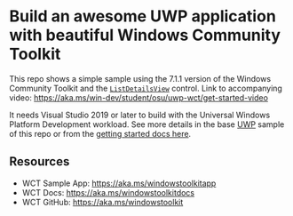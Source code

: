 # Build an awesome UWP application with beautiful Windows Community Toolkit

This repo shows a simple sample using the 7.1.1 version of the Windows Community Toolkit and the [`ListDetailsView`](https://docs.microsoft.com/windows/communitytoolkit/controls/masterdetailsview) control. Link to accompanying video: https://aka.ms/win-dev/student/osu/uwp-wct/get-started-video

It needs Visual Studio 2019 or later to build with the Universal Windows Platform Development workload. See more details in the base [UWP](../UWP/uwp.md) sample of this repo or from the [getting started docs here](https://docs.microsoft.com/windows/uwp/get-started/your-first-app).

## Resources

- WCT Sample App: https://aka.ms/windowstoolkitapp
- WCT Docs: https://aka.ms/windowstoolkitdocs
- WCT GitHub: https://aka.ms/windowstoolkit
